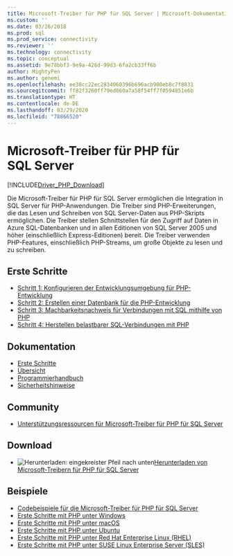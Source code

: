```yaml
---
title: Microsoft-Treiber für PHP für SQL Server | Microsoft-Dokumentation
ms.custom: ''
ms.date: 03/26/2018
ms.prod: sql
ms.prod_service: connectivity
ms.reviewer: ''
ms.technology: connectivity
ms.topic: conceptual
ms.assetid: 9e78bbf3-9e9a-426d-99d3-6fa2cb33ff6b
author: MightyPen
ms.author: genemi
ms.openlocfilehash: ee38cc22ec2834060396b696acb900eb8c7f8831
ms.sourcegitcommit: ff82f3260ff79ed860a7a58f54ff7f0594851e6b
ms.translationtype: HT
ms.contentlocale: de-DE
ms.lasthandoff: 03/29/2020
ms.locfileid: "78866520"
---
```

# <a name="microsoft-drivers-for-php-for-sql-server"></a>Microsoft-Treiber für PHP für SQL Server

[!INCLUDE[Driver_PHP_Download](../../includes/driver_php_download.md)]

Die Microsoft-Treiber für PHP für SQL Server ermöglichen die Integration in SQL Server für PHP-Anwendungen. Die Treiber sind PHP-Erweiterungen, die das Lesen und Schreiben von SQL Server-Daten aus PHP-Skripts ermöglichen. Die Treiber stellen Schnittstellen für den Zugriff auf Daten in Azure SQL-Datenbanken und in allen Editionen von SQL Server 2005 und höher (einschließlich Express-Editionen) bereit. Die Treiber verwenden PHP-Features, einschließlich PHP-Streams, um große Objekte zu lesen und zu schreiben.  
  
## <a name="getting-started"></a>Erste Schritte  
* [Schritt 1: Konfigurieren der Entwicklungsumgebung für PHP-Entwicklung](step-1-configure-development-environment-for-php-development.md)  
* [Schritt 2: Erstellen einer Datenbank für die PHP-Entwicklung](step-2-create-a-sql-database-for-php-development.md)  
* [Schritt 3: Machbarkeitsnachweis für Verbindungen mit SQL mithilfe von PHP](step-3-proof-of-concept-connecting-to-sql-using-php.md)  
* [Schritt 4: Herstellen belastbarer SQL-Verbindungen mit PHP](step-4-connect-resiliently-to-sql-with-php.md)  
  
## <a name="documentation"></a>Dokumentation  
* [Erste Schritte](getting-started-with-the-php-sql-driver.md)
* [Übersicht](overview-of-the-php-sql-driver.md)
* [Programmierhandbuch](programming-guide-for-php-sql-driver.md) 
* [Sicherheitshinweise](security-considerations-for-php-sql-driver.md)
  
## <a name="community"></a>Community  
* [Unterstützungsressourcen für Microsoft-Treiber für PHP für SQL Server](support-resources-for-the-php-sql-driver.md)
  
## <a name="download"></a>Download  
* ![Herunterladen: eingekreister Pfeil nach unten](../../ssms/media/download-icon.png)[Herunterladen von Microsoft-Treibern für PHP für SQL Server](download-drivers-php-sql-server.md)
  
## <a name="samples"></a>Beispiele  
* [Codebeispiele für die Microsoft-Treiber für PHP für SQL Server](code-samples-for-php-sql-driver.md)
* [Erste Schritte mit PHP unter Windows](https://www.microsoft.com/sql-server/developer-get-started/php/windows/)
* [Erste Schritte mit PHP unter macOS](https://www.microsoft.com/sql-server/developer-get-started/php/mac/)
* [Erste Schritte mit PHP unter Ubuntu](https://www.microsoft.com/sql-server/developer-get-started/php/ubuntu/)
* [Erste Schritte mit PHP unter Red Hat Enterprise Linux (RHEL)](https://www.microsoft.com/sql-server/developer-get-started/php/rhel/)
* [Erste Schritte mit PHP unter SUSE Linux Enterprise Server (SLES)](https://www.microsoft.com/sql-server/developer-get-started/php/sles/)

